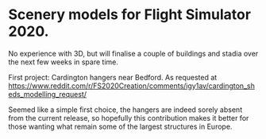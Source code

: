 # Scenery models for Flight Simulator 2020.

No experience with 3D, but will finalise a couple of buildings and stadia over the next few weeks in spare time. 

First project: Cardington hangers near Bedford.  As requested at https://www.reddit.com/r/FS2020Creation/comments/igy1av/cardington_sheds_modelling_request/

Seemed like a simple first choice,  the hangers are indeed sorely absent from the current release, so hopefully this contribution makes it better for those wanting what remain some of the largest structures in Europe.



